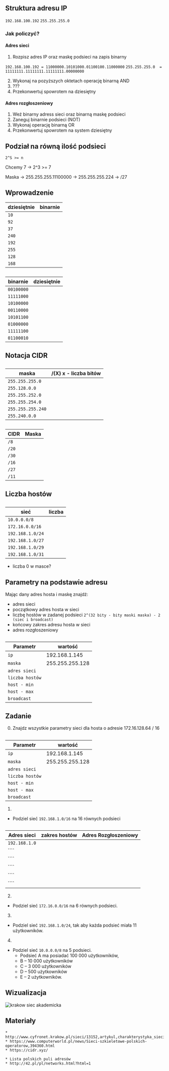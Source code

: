 ## Struktura adresu IP

```192.168.100.192```
```255.255.255.0```




### Jak policzyć?
#### Adres sieci

1. Rozpisz adres IP oraz maskę podsieci na zapis binarny  

```192.168.100.192 = 11000000.10101000.01100100.11000000```
```255.255.255.0  =  11111111.11111111.11111111.00000000```

2. Wykonaj na pozyższych oktetach operację binarną AND
3. ???
4. Przekonwertuj spowrotem na dziesiętny

#### Adres rozgłoszeniowy

1. Weź binarny adress sieci oraz binarną maskę podsieci 
2. Zaneguj binarnie podsieci (NOT)
3. Wykonaj operację binarną OR
4. Przekonwertuj spowrotem na system dziesiętny


## Podział na równą ilość podsieci

```2^S >= n```

Chcemy 7 -> 2^3 >= 7

Maska -> 255.255.255.11100000 -> 255.255.255.224 -> /27


## Wprowadzenie

| dziesiętnie |  binarnie   | 
| ----------- | -----------  |
| ``10``  | | 
| ``92``  | | 
| ``37``  | | 
| ``240`` | | 
| ``192`` | | 
| ``255`` | | 
| ``128`` | | 
| ``168`` | | 

## 

| binarnie |  dziesiętnie   | 
| ----------- | -----------  |
| ``00100000``  |  | 
| ``11111000``  | | 
| ``10100000``  | | 
| ``00110000`` | | 
| ``10101100`` | | 
| ``01000000`` | | 
| ``11111100`` | | 
| ``01100010`` | | 
 
## Notacja CIDR
##  
| maska |  /(X) x - liczba bitów   | 
| ----------- | -----------  |
| ``255.255.255.0``   | | 
| ``255.128.0.0``     | | 
| ``255.255.252.0``   | | 
| ``255.255.254.0``   | | 
| ``255.255.255.240`` | | 
| ``255.240.0.0``     | | 
## 

| CIDR |  Maska   | 
| ----------- | -----------  |
| ``/8``    | | 
| ``/20``   | | 
| ``/30``   | | 
| ``/16``   | | 
| ``/27``   | | 
| ``/11``   | | 


## Liczba hostów
## 
| sieć |  liczba   | 
| ----------- | -----------  |
| ``10.0.0.0/8``    | | 
| ``172.16.0.0/16``   | | 
| ``192.168.1.0/24``   | | 
| ``192.168.1.0/27``   | | 
| ``192.168.1.0/29``   | | 
| ``192.168.1.0/31``   | | 

* liczba 0 w masce?


## Parametry na podstawie adresu

Mając dany adres hosta i maskę znajdź:
  * adres sieci
  * początkowy adres hosta w sieci
  * liczbę hostów w zadanej podsieci ```2^(32 bity - bity maski maska) - 2 (siec i broadcast)```
  * końcowy zakres adresu hosta w sieci
  * adres rozgłoszeniowy
##   ## 

| Parametr |  wartość   | 
| ----------- | -----------  |
| ``ip``    | 192.168.1.145| 
| ``maska``   | 255.255.255.128 | 
| ``adres sieci``   | |
| ``liczba hostów``   | |
| ``host - min``   | | 
| ``host - max``   | | 
| ``broadcast``   | | 
 
## Zadanie

0. Znajdz wszystkie parametry sieci dla hosta o adresie 172.16.128.64 / 16
##   
| Parametr |  wartość   | 
| ----------- | -----------  |
| ``ip``    | 192.168.1.145| 
| ``maska``   | 255.255.255.128 | 
| ``adres sieci``   | |
| ``liczba hostów``   | |
| ``host - min``   | | 
| ``host - max``   | | 
| ``broadcast``   | | 

1.
  * Podziel sieć ```192.168.1.0/16``` na 16 równych podsieci
##   
| Adres sieci |  zakres hostów   | Adres Rozgłoszeniowy |
| ----------- | -----------  | ----------- |
| ``192.168.1.0``    | | |
| ````   | | |
| ````   | | |
| ````   | | |
| ````   | | |
| ````   | | |

2. 
  * Podziel sieć ``172.16.0.0/16`` na 6 równych podsieci.

3. 
  * Podziel sieć ``192.168.1.0/24``, tak aby każda podsieć miała 11 użytkowników.

4. 
  * Podziel sieć ``10.0.0.0/8`` na 5 podsieci. 
    * Podsieć A ma posiadać 100 000 użytkowników,
    * B – 10 000 użytkowników
    * C – 3 000 użytkowników
    * D – 500 użytkowników
    * E – 2 użytkowników.
    
## Wizualizacja

![krakow siec akademicka](cracow-core.jpeg)


## Materiały

    * http://www.cyfronet.krakow.pl/sieci/13152,artykul,charakterystyka_sieci.html
    * https://www.computerworld.pl/news/Sieci-szkieletowe-polskich-operatorow,394360.html
    * https://cidr.xyz/

    * Lista polskich puli adresów
    * http://42.pl/pl/networks.html?html=1
